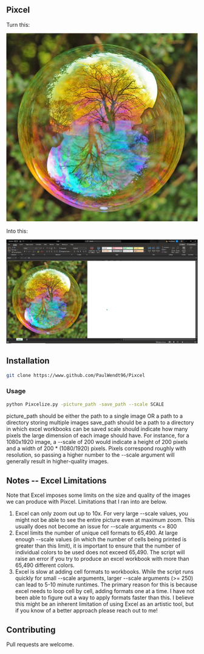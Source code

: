 ## Pixcel
Turn this:

<img src="/Pictures/soap.jpg" alt="Soap Bubble"/>

Into this:

<img src="/Sample/sample_soap.PNG" alt="Soap Bubble in Excel"/>

## Installation
```bash
git clone https://www.github.com/PaulWendt96/Pixcel
```

### Usage
```bash
python Pixcelize.py -picture_path -save_path --scale SCALE
```

picture_path should be either the path to a single image OR a path to a directory storing multiple images
save_path should be a path to a directory in which excel workbooks can be saved
scale should indicate how many pixels the large dimension of each image should have. For instance,
for a 1080x1920 image, a --scale of 200 would indicate a height of 200 pixels and a width of 
200 * (1080/1920) pixels. Pixels correspond roughly with resolution, so passing a higher number to the --scale
argument will generally result in higher-quality images.

## Notes -- Excel Limitations
Note that Excel imposes some limits on the size and quality of the images we can produce with Pixcel.
Limitations that I ran into are below.

1. Excel can only zoom out up to 10x. For very large --scale values, you might not be able to see the entire picture even at maximum zoom. This usually does not become an issue for --scale arguments <= 800
2. Excel limits the number of unique cell formats to 65,490. At large enough --scale values (in which the number of cells being printed is greater than this limit), it is important to ensure that the number of individual colors to be used does not exceed 65,490. The script will raise an error if you try to produce an excel workbook with more than 65,490 different colors.
3. Excel is slow at adding cell formats to workbooks. While the script runs quickly for small --scale arguments, larger --scale arguments (>= 250) can lead to 5-10 minute runtimes. The primary reason for this is because excel needs to loop cell by cell, adding formats one at a time. I have not been able to figure out a way to apply formats faster than this. I believe this might be an inherent limitation of using Excel as an artistic tool, but if you know of a better approach please reach out to me!

## Contributing
Pull requests are welcome.

